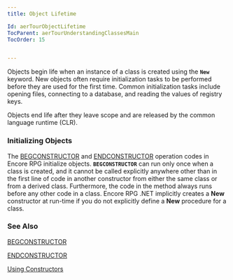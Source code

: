 ```yaml
---
title: Object Lifetime

Id: aerTourObjectLifetime
TocParent: aerTourUnderstandingClassesMain
TocOrder: 15


---
```


Objects begin life when an instance of a class is created using the **```New```** keyword. New objects often require initialization tasks to be performed before they are used for the first time. Common initialization tasks include opening files, connecting to a database, and reading the values of registry keys. 

Objects end life after they leave scope and are released by the common language runtime (CLR). 

### Initializing Objects
The [BEGCONSTRUCTOR](BEGCONSTRUCTOR.html) and [ENDCONSTRUCTOR](ENDCONSTRUCTOR.html) operation codes in Encore RPG initialize objects. **```BEGCONSTRUCTOR```** can run only once when a class is created, and it cannot be called explicitly anywhere other than in the first line of code in another constructor from either the same class or from a derived class. Furthermore, the code in the method always runs before any other code in a class. Encore RPG .NET implicitly creates a **New** constructor at run-time if you do not explicitly define a **New** procedure for a class. 

### See Also
[BEGCONSTRUCTOR](BEGCONSTRUCTOR.html)

[ENDCONSTRUCTOR](ENDCONSTRUCTOR.html)

[Using Constructors](UsingConstructors.html) 
